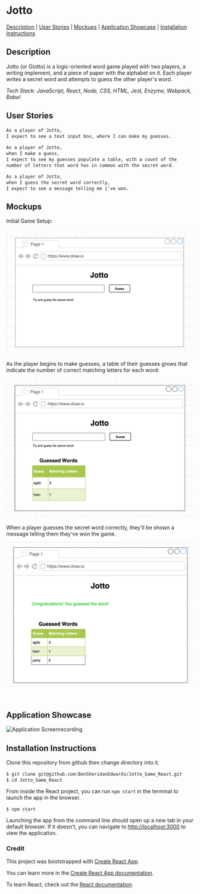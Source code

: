 # Jotto

[Description](#description) | [User Stories](#user-stories) | [Mockups](#mockups) | [Application Showcase](#app-showcase) | [Installation Instructions](#installation)

## <a name="description">Description</a>

Jotto (or Giotto) is a logic-oriented word game played with two players, a writing implement, and a piece of paper with the alphabet on it. Each player writes a secret word and attempts to guess the other player's word.

*Tech Stack: JavaScript, React, Node, CSS, HTML, Jest, Enzyme, Webpack, Babel*

## <a name="user-stories">User Stories</a>

```
As a player of Jotto,
I expect to see a text input box, where I can make my guesses.
```
```
As a player of Jotto,
when I make a guess, 
I expect to see my guesses populate a table, with a count of the number of letters that word has in common with the secret word.
```
```
As a player of Jotto,
when I guess the secret word correctly, 
I expect to see a message telling me i've won.
```

## <a name="mockups">Mockups</a>

Initial Game Setup:

![Mockup Initial State](https://github.com/BenSheridanEdwards/Jotto_Game_React/blob/master/media/Mockups/Jotto-Mockup1.png)

As the player begins to make guesses, a table of their guesses grows that indicate the number of correct matching letters for each word:

![Mockup Guesses Table](https://github.com/BenSheridanEdwards/Jotto_Game_React/blob/master/media/Mockups/Jotto-Mockup2.png)

When a player guesses the secret word correctly, they'll be shown a message telling them they've won the game.

![Mockup Win Scenario](https://github.com/BenSheridanEdwards/Jotto_Game_React/blob/master/media/Mockups/Jotto-Mockup3.png)

<a name="app-showcase"><br /></a>

## Application Showcase

![Application Screenrecording]()

## <a name="installation">Installation Instructions</a>

Clone this repository from github then change directory into it.

```
$ git clone git@github.com:BenSheridanEdwards/Jotto_Game_React.git
$ cd Jotto_Game_React
```

From inside the React project, you can run `npm start` in the terminal to launch the app in the browser.

```
$ npm start
```

Launching the app from the command line should open up a new tab in your default browser. If it doesn't, you can navigate to [http://localhost:3000](http://localhost:3000) to view the application.<br />

### Credit

This project was bootstrapped with [Create React App](https://github.com/facebook/create-react-app).

You can learn more in the [Create React App documentation](https://facebook.github.io/create-react-app/docs/getting-started).

To learn React, check out the [React documentation](https://reactjs.org/).
